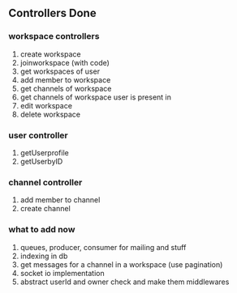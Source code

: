 ## Controllers Done

### workspace controllers
1. create workspace
2. joinworkspace (with code)
3. get workspaces of user
4. add member to workspace
5. get channels of workspace
6. get channels of workspace user is present in
7. edit workspace
8. delete workspace

### user controller
1. getUserprofile
2. getUserbyID

### channel controller
1. add member to channel
2. create channel

### what to add now
1. queues, producer, consumer for mailing and stuff
2. indexing in db
3. get messages for a channel in a workspace (use pagination)
4. socket io implementation
5. abstract userId and owner check and make them middlewares